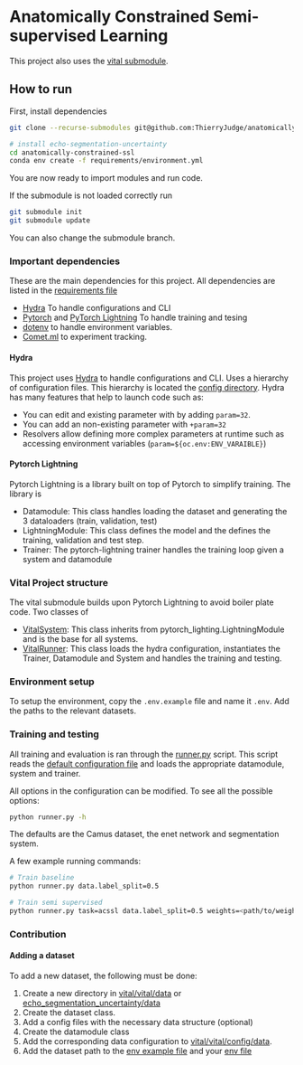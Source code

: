 # Anatomically Constrained Semi-supervised Learning

This project also uses the [vital submodule](https://github.com/ThierryJudge/vital).

## How to run
First, install dependencies
```bash
git clone --recurse-submodules git@github.com:ThierryJudge/anatomically-constrained-ssl.git

# install echo-segmentation-uncertainty
cd anatomically-constrained-ssl
conda env create -f requirements/environment.yml
 ```
You are now ready to import modules and run code.

If the submodule is not loaded correctly run 
```bash
git submodule init
git submodule update
 ```
You can also change the submodule branch.

### Important dependencies
These are the main dependencies for this project. All dependencies are listed in the [requirements file](requirements/requirements.txt)
* [Hydra](https://hydra.cc/) To handle configurations and CLI
* [Pytorch](https://pytorch.org/) and [PyTorch Lightning](https://www.pytorchlightning.ai/) To handle training and tesing 
* [dotenv](https://pypi.org/project/python-dotenv/) to handle environment variables.  
* [Comet.ml](https://www.comet.ml/) to experiment tracking.  

#### Hydra
This project uses [Hydra](https://hydra.cc/) to handle configurations and CLI. Uses a hierarchy of configuration files. 
This hierarchy is located the [config directory](config). Hydra has many features that help to launch code such as:  
* You can edit and existing parameter with by adding   ```param=32```.
* You can add an non-existing parameter with ```+param=32```
* Resolvers allow defining more complex parameters at runtime such as accessing environment variables (```param=${oc.env:ENV_VARAIBLE}```)

#### Pytorch Lightning
Pytorch Lightning is a library built on top of Pytorch to simplify training. The library is 

* Datamodule: This class handles loading the dataset and generating the 3 dataloaders (train, validation, test)
* LightningModule: This class defines the model and the defines the training, validation and test step. 
* Trainer: The pytorch-lightning trainer handles the training loop given a system and datamodule


### Vital Project structure 
The vital submodule builds upon Pytorch Lightning to avoid boiler plate code. Two classes of 
* [VitalSystem](vital/vital/systems/system.py): This class inherits from pytorch_lighting.LightningModule and is the base for all systems.
* [VitalRunner](vital/vital/runner.py): This class loads the hydra configuration, instantiates the Trainer, Datamodule and System and handles the training and testing.


### Environment setup

To setup the environment, copy the `.env.example` file and name it `.env`. Add the paths to the relevant datasets.

### Training and testing
All training and evaluation is ran through the [runner.py](runner.py) script. This script reads the 
[default configuration file](config/default.yaml) and loads the appropriate datamodule, system and trainer. 

All options in the configuration can be modified. To see all the possible options:
```bash
python runner.py -h 
 ```
The defaults are the Camus dataset, the enet network and segmentation system. 

A few example running commands:
```bash
# Train baseline
python runner.py data.label_split=0.5

# Train semi supervised 
python runner.py task=acssl data.label_split=0.5 weights=<path/to/weights>
 ```


### Contribution 

#### Adding a dataset 
To add a new dataset, the following must be done: 
1. Create a new directory in [vital/vital/data](vital/vital/data) or [echo_segmentation_uncertainty/data](echo_segmentation_uncertainty/data)
2. Create the dataset class.
3. Add a config files with the necessary data structure (optional)   
4. Create the datamodule class
5. Add the corresponding data configuration to [vital/vital/config/data](vital/vital/config/data).
6. Add the dataset path to the [env example file](.env.example) and your [env file]((.env))